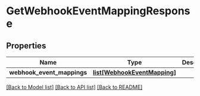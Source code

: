 # GetWebhookEventMappingResponse

## Properties
Name | Type | Description | Notes
------------ | ------------- | ------------- | -------------
**webhook_event_mappings** | [**list[WebhookEventMapping]**](WebhookEventMapping.md) |  | [optional] 

[[Back to Model list]](../README.md#documentation-for-models) [[Back to API list]](../README.md#documentation-for-api-endpoints) [[Back to README]](../README.md)

